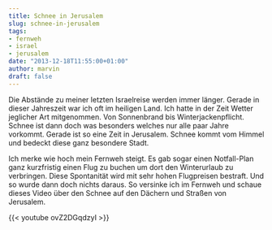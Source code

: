 ```yaml
---
title: Schnee in Jerusalem
slug: schnee-in-jerusalem
tags:
- fernweh
- israel
- jerusalem
date: "2013-12-18T11:55:00+01:00"
author: marvin
draft: false
---
```

Die Abstände zu meiner letzten Israelreise werden immer länger. Gerade
in dieser Jahreszeit war ich oft im heiligen Land. Ich hatte in der Zeit
Wetter jeglicher Art mitgenommen. Von Sonnenbrand bis
Winterjackenpflicht. Schnee ist dann doch was besonders welches nur alle
paar Jahre vorkommt. Gerade ist so eine Zeit in Jerusalem. Schnee kommt
vom Himmel und bedeckt diese ganz besondere Stadt.

Ich merke wie hoch mein Fernweh steigt. Es gab sogar einen Notfall-Plan
ganz kurzfristig einen Flug zu buchen um dort den Winterurlaub zu
verbringen. Diese Spontanität wird mit sehr hohen Flugpreisen bestraft.
Und so wurde dann doch nichts daraus. So versinke ich im Fernweh und
schaue dieses Video über den Schnee auf den Dächern und Straßen von
Jerusalem.

{{< youtube ovZ2DGqdzyI >}}